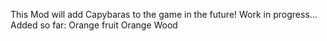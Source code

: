This Mod will add Capybaras to the game in the future! Work in progress...
Added so far:
Orange fruit
Orange Wood
